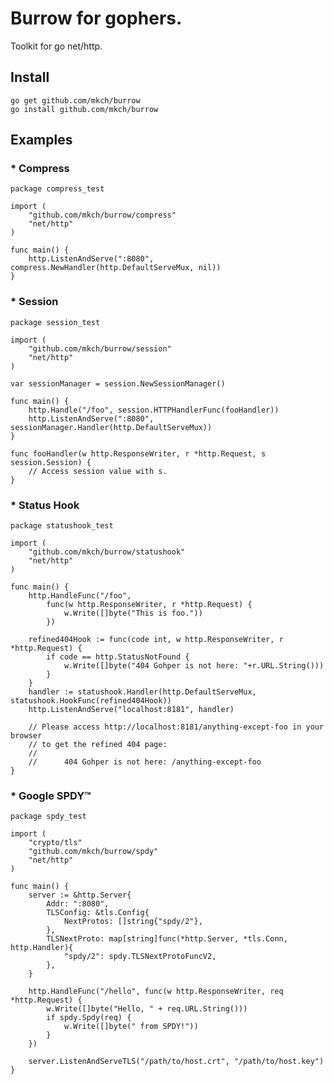 Burrow for gophers.
======
Toolkit for go net/http.

## Install
	go get github.com/mkch/burrow
	go install github.com/mkch/burrow
## Examples
### * Compress
	package compress_test
	
	import (
	    "github.com/mkch/burrow/compress"
	    "net/http"
	)
	
	func main() {
	    http.ListenAndServe(":8080", compress.NewHandler(http.DefaultServeMux, nil))
	}
### * Session
	package session_test
	
	import (
		"github.com/mkch/burrow/session"
		"net/http"
	)
	
	var sessionManager = session.NewSessionManager()
	
	func main() {
		http.Handle("/foo", session.HTTPHandlerFunc(fooHandler))
		http.ListenAndServe(":8080", sessionManager.Handler(http.DefaultServeMux))
	}
	
	func fooHandler(w http.ResponseWriter, r *http.Request, s session.Session) {
		// Access session value with s.
	}
### * Status Hook
	package statushook_test
	
	import (
		"github.com/mkch/burrow/statushook"
		"net/http"
	)
	
	func main() {
		http.HandleFunc("/foo",
			func(w http.ResponseWriter, r *http.Request) {
				w.Write([]byte("This is foo."))
			})
	
		refined404Hook := func(code int, w http.ResponseWriter, r *http.Request) {
			if code == http.StatusNotFound {
				w.Write([]byte("404 Gohper is not here: "+r.URL.String()))
			}
		}
		handler := statushook.Handler(http.DefaultServeMux, statushook.HookFunc(refined404Hook))
		http.ListenAndServe("localhost:8181", handler)
	
		// Please access http://localhost:8181/anything-except-foo in your browser
		// to get the refined 404 page:
		//
		//		404 Gohper is not here: /anything-except-foo
	}
### * Google SPDY™
	package spdy_test
	
	import (
		"crypto/tls"
		"github.com/mkch/burrow/spdy"
		"net/http"
	)
	
	func main() {
		server := &http.Server{
			Addr: ":8080",
			TLSConfig: &tls.Config{
				NextProtos: []string{"spdy/2"},
			},
			TLSNextProto: map[string]func(*http.Server, *tls.Conn, http.Handler){
				"spdy/2": spdy.TLSNextProtoFuncV2,
			},
		}
	
		http.HandleFunc("/hello", func(w http.ResponseWriter, req *http.Request) {
			w.Write([]byte("Hello, " + req.URL.String()))
			if spdy.Spdy(req) {
				w.Write([]byte(" from SPDY!"))
			}
		})
	
		server.ListenAndServeTLS("/path/to/host.crt", "/path/to/host.key")
	}